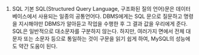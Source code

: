 1. SQL 기본
SQL(Structured Query Language, 구조화된 질의 언어)문은 데이터베이스에서 사용되는 일종의 공통언어다. DBMS에게는 SQL 문으로 질문하고 명령을 지시해야만 DBMS가 알아듣고 작업을 수행한 후 그 결과 값을 우리에게 준다. 
SQL은 일반적으로 대소문자를 구분하지 않는다. 하지만, 여러가지 면에서 전체 대문자 또는 소문자 등으로 통일하는 것이 구문을 읽기 쉽게 하여, MySQL의 성능에도 약간 도움이 된다.
